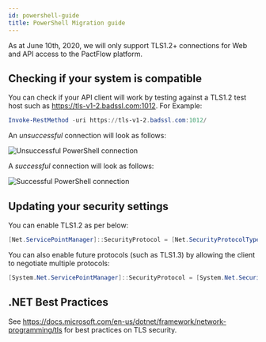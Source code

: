 ```yaml
---
id: powershell-guide
title: PowerShell Migration guide
---
```


As at June 10th, 2020, we will only support TLS1.2+ connections for Web and API access to the PactFlow platform.

## Checking if your system is compatible

You can check if your API client will work by testing against a TLS1.2 test host such as https://tls-v1-2.badssl.com:1012. For Example:


```powershell
Invoke-RestMethod -uri https://tls-v1-2.badssl.com:1012/
```

An _unsuccessful_ connection will look as follows:

<img src="/docs/static/powershell/powershell-failure.png" alt="Unsuccessful PowerShell connection"/>

A _successful_ connection will look as follows:

<img src="/docs/static/powershell/powershell-success.png" alt="Successful PowerShell connection" />

## Updating your security settings

You can enable TLS1.2 as per below:

```powershell
[Net.ServicePointManager]::SecurityProtocol = [Net.SecurityProtocolType]::Tls12
```

You can also enable future protocols (such as TLS1.3) by allowing the client to negotiate multiple protocols:

```powershell
[System.Net.ServicePointManager]::SecurityProtocol = [System.Net.SecurityProtocolType]::Tls12 -bor [System.Net.SecurityProtocolType]::Tls13;
```

## .NET Best Practices

See https://docs.microsoft.com/en-us/dotnet/framework/network-programming/tls for best practices on TLS security.